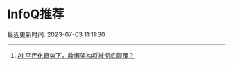 # InfoQ推荐

最近更新时间: 2023-07-03 11:11:30

--- 
1. [AI 平民化趋势下，数据架构将被彻底颠覆？](https://www.infoq.cn/article/MridAJdKFPmp4QSPCvfU) 
